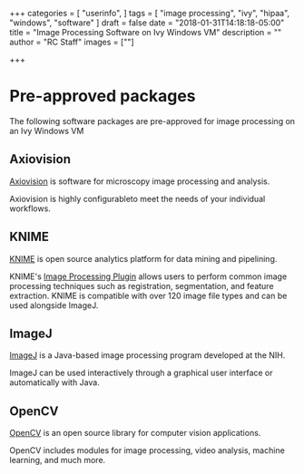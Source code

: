 +++
categories = [
  "userinfo",
]
tags = [
  "image processing",
  "ivy",
  "hipaa",
  "windows",
  "software"
]
draft = false
date = "2018-01-31T14:18:18-05:00"
title = "Image Processing Software on Ivy Windows VM"
description = ""
author = "RC Staff"
images = [""]

+++

# Pre-approved packages

The following software packages are pre-approved for image processing on an Ivy Windows VM

## Axiovision

[Axiovision](https://www.zeiss.com/microscopy/us/products/microscope-software/axiovision.html) is software for microscopy image processing and analysis.

Axiovision is highly configurableto meet the needs of your individual workflows.

## KNIME

[KNIME](https://www.knime.com/) is open source analytics platform for data mining and pipelining. 

KNIME's [Image Processing Plugin](https://www.knime.com/community/image-processing) allows users to perform common image
processing techniques such as registration, segmentation, and feature extraction. KNIME is compatible with over 120 image file types and can be used alongside ImageJ.

## ImageJ

[ImageJ](https://imagej.nih.gov/ij/) is a Java-based image processing program developed at the NIH. 

ImageJ can be used interactively through a graphical user interface or automatically with Java.

## OpenCV

[OpenCV](https://opencv.org/) is an open source library for computer vision applications.

OpenCV includes modules for image processing, video analysis, machine learning, and much more.
